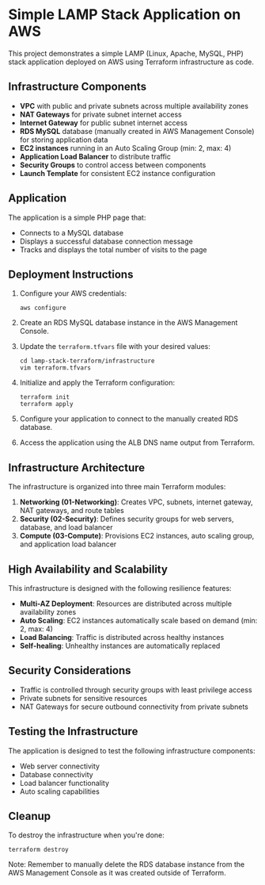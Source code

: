# Simple LAMP Stack Application on AWS

This project demonstrates a simple LAMP (Linux, Apache, MySQL, PHP) stack application deployed on AWS using Terraform infrastructure as code.

## Infrastructure Components

- **VPC** with public and private subnets across multiple availability zones
- **NAT Gateways** for private subnet internet access
- **Internet Gateway** for public subnet internet access
- **RDS MySQL** database (manually created in AWS Management Console) for storing application data
- **EC2 instances** running in an Auto Scaling Group (min: 2, max: 4)
- **Application Load Balancer** to distribute traffic
- **Security Groups** to control access between components
- **Launch Template** for consistent EC2 instance configuration

## Application

The application is a simple PHP page that:

- Connects to a MySQL database
- Displays a successful database connection message
- Tracks and displays the total number of visits to the page

## Deployment Instructions

1. Configure your AWS credentials:
   ```
   aws configure
   ```

2. Create an RDS MySQL database instance in the AWS Management Console.

3. Update the `terraform.tfvars` file with your desired values:
   ```
   cd lamp-stack-terraform/infrastructure
   vim terraform.tfvars
   ```

4. Initialize and apply the Terraform configuration:
   ```
   terraform init
   terraform apply
   ```

5. Configure your application to connect to the manually created RDS database.

6. Access the application using the ALB DNS name output from Terraform.

## Infrastructure Architecture

The infrastructure is organized into three main Terraform modules:

1. **Networking (01-Networking)**: Creates VPC, subnets, internet gateway, NAT gateways, and route tables
2. **Security (02-Security)**: Defines security groups for web servers, database, and load balancer
3. **Compute (03-Compute)**: Provisions EC2 instances, auto scaling group, and application load balancer

## High Availability and Scalability

This infrastructure is designed with the following resilience features:

- **Multi-AZ Deployment**: Resources are distributed across multiple availability zones
- **Auto Scaling**: EC2 instances automatically scale based on demand (min: 2, max: 4)
- **Load Balancing**: Traffic is distributed across healthy instances
- **Self-healing**: Unhealthy instances are automatically replaced

## Security Considerations

- Traffic is controlled through security groups with least privilege access
- Private subnets for sensitive resources
- NAT Gateways for secure outbound connectivity from private subnets

## Testing the Infrastructure

The application is designed to test the following infrastructure components:

- Web server connectivity
- Database connectivity
- Load balancer functionality
- Auto scaling capabilities

## Cleanup

To destroy the infrastructure when you're done:

```
terraform destroy
```

Note: Remember to manually delete the RDS database instance from the AWS Management Console as it was created outside of Terraform.